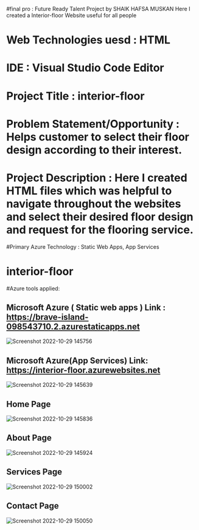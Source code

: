 #final pro : Future Ready Talent Project by SHAIK HAFSA MUSKAN
  Here I created a Interior-floor Website useful for all people
 
# Web Technologies uesd : HTML

# IDE : Visual Studio Code Editor

# Project Title : interior-floor

# Problem Statement/Opportunity : Helps customer to select their floor design according to their interest.

# Project Description : Here I created HTML files which was helpful to navigate throughout the websites and select their desired floor design and request for the flooring service.

#Primary Azure Technology : Static Web Apps, App Services
# interior-floor

#Azure tools applied:
## Microsoft Azure ( Static web apps ) Link : https://brave-island-098543710.2.azurestaticapps.net
![Screenshot 2022-10-29 145756](https://user-images.githubusercontent.com/116863515/198824223-9d29f2d5-e010-4408-ac0d-29cb4462ef4d.png)


## Microsoft Azure(App Services) Link: https://interior-floor.azurewebsites.net
![Screenshot 2022-10-29 145639](https://user-images.githubusercontent.com/116863515/198824188-c3ff084b-be2a-462a-ba9f-40687651381e.png)

## Home Page
![Screenshot 2022-10-29 145836](https://user-images.githubusercontent.com/116863515/198824252-5b58b304-768c-4cfa-bb77-d1d971f9c2c0.png)

## About Page
![Screenshot 2022-10-29 145924](https://user-images.githubusercontent.com/116863515/198824272-db0cb115-cb26-4725-b44a-a0bc3b0edabe.png)

## Services Page
![Screenshot 2022-10-29 150002](https://user-images.githubusercontent.com/116863515/198824306-d83edee0-33b3-4f57-8aec-9af165d26c1f.png)

## Contact Page
![Screenshot 2022-10-29 150050](https://user-images.githubusercontent.com/116863515/198824330-f8396f58-6682-4c44-9ebd-73cc86b29aac.png)


